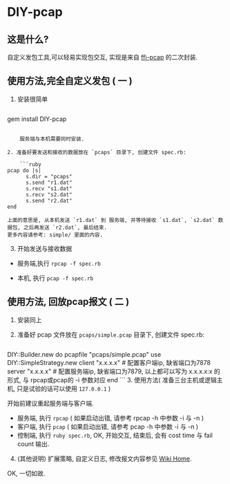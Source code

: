 DIY-pcap
=============

## 这是什么?

自定义发包工具,可以轻易实现包交互, 实现是来自 [ffi-pcap](https://github.com/sophsec/ffi-pcap/) 的二次封装.

## 使用方法,完全自定义发包 ( 一 )

1. 安装很简单

    ```bash
  gem install DIY-pcap
```
        
    服务端与本机需要同时安装.
        
2. 准备好要发送和接收的数据放在 `pcaps` 目录下, 创建文件 spec.rb:

    ```ruby
pcap do |s|
      s.dir = "pcaps"
      s.send "r1.dat"
      s.recv "s1.dat"
      s.recv "s2.dat"
      s.send "r2.dat"
end
```
        
    上面的意思是, 从本机发送 `r1.dat` 到 服务端, 并等待接收 `s1.dat`, `s2.dat` 数据包, 之后再发送 `r2.dat`, 最后结束.
    更多内容请参考: simple/ 里面的内容.

3. 开始发送与接收数据

  * 服务端,执行 `rpcap -f spec.rb`
  
  * 本机, 执行 `pcap -f spec.rb`
  
## 使用方法, 回放pcap报文 ( 二 )

1. 安装同上

2. 准备好 pcap 文件放在 `pcaps/simple.pcap` 目录下, 创建文件 spec.rb:

    ```ruby
DIY::Builder.new do
      pcapfile "pcaps/simple.pcap"
      use DIY::SimpleStrategy.new
      client "x.x.x.x" # 配置客户端ip, 缺省端口为7878
      server "x.x.x.x" # 配置服务端ip, 缺省端口为7879, 以上都可以写为 x.x.x.x:x 的形式, 与 rpcap或pcap的 -i 参数对应
end
    ```
3. 使用方法( 准备三台主机或逻辑主机, 只是试验的话可以使用 `127.0.0.1` )

  开始前建议重起服务端与客户端.
  * 服务端, 执行 `rpcap` ( 如果启动出错, 请参考 rpcap -h 中参数 -i 与 -n )
  * 客户端, 执行 `pcap` ( 如果启动出错, 请参考 pcap -h 中参数 -i 与 -n )
  * 控制端, 执行 `ruby spec.rb`, OK, 开始交互, 结束后, 会有 cost time 与 fail count 输出.


4. (其他说明) 扩展策略, 自定义日志, 修改报文内容参见 [Wiki Home](/windy/DIY-pcap/wiki).
  
OK, 一切如故.